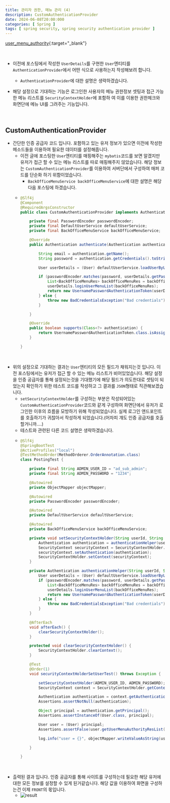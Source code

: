 ```yaml
---
title: 관리자 권한, 메뉴 관리 (4)
description: CustomAuthenticationProvider
date: 2024-06-08T20:00:000
categories: [ Spring ]
tags: [ spring security, spring security authentication provider ]
---
```


[user_menu_authority](https://angrypig123.github.io/posts/user_menu_authority_spring(2)/){:target="\_blank"}

<br>

- 이전에 포스팅에서 작성한 ```UserDetails```를 구현한 ```User```엔티티를 ```AuthenticationProvider```에서 어떤 식으로 사용하는지 작성해보려 합니다.
  - ```AuthenticationProvider```에 대한 설명은 생략하겠습니다.

- 해당 설정으로 기대하는 기능은 로그인한 사용자의 메뉴 권한정보 셋팅과 접근 가능한 메뉴 리스트를 ```SecurityContextHolder```에 포함하
  여 이를 이용한 권한체크와 화면단에 메뉴 UI를 그려주는 기능입니다.

<br>

<h2> CustomAuthenticationProvider </h2>

- 간단한 인증 공급자 코드 입니다. 포함하고 있는 유저 정보가 있으면 이전에 작성한 메소드들을 이용하여 필요한 데이터를 설정해줍니다.
  - 이전 글에 포스팅한 ```User```엔티티를 매핑해주는 ```mybatis```코드를 보면 알겠지만 유저가 접근 할 수 있는 메뉴 리스트를 따로 매핑해주지 않았습니다.
    해당 정보는 ```CustomAuthenticationProvider```를 이용하여 서버단에서 구성하여 매퍼 코드를 단순화 하기 위함이었습니다.
    - ```BackOfficeMenuService backOfficeMenuService```에 대한 설명은 해당 다음 포스팅에 하겠습니다.
  - ```java
    @Slf4j
    @Component
    @RequiredArgsConstructor
    public class CustomAuthenticationProvider implements AuthenticationProvider {

        private final PasswordEncoder passwordEncoder;
        private final DefaultUserService defaultUserService;
        private final BackOfficeMenuService backOfficeMenuService;

        @Override
        public Authentication authenticate(Authentication authentication) throws AuthenticationException {

            String email = authentication.getName();
            String password = authentication.getCredentials().toString();

            User userDetails = (User) defaultUserService.loadUserByUsername(email);

            if (passwordEncoder.matches(password, userDetails.getPassword())) {
                List<BackOfficeMenuRes> backOfficeMenuRes = backOfficeMenuService.backOfficeMenuToBackOfficeMenuRes(userDetails.getUserId());
                userDetails.loginUserMenuList(backOfficeMenuRes);
                return new UsernamePasswordAuthenticationToken(userDetails, password, userDetails.getAuthorities());
            } else {
                throw new BadCredentialsException("Bad credentials");
            }

        }

        @Override
        public boolean supports(Class<?> authentication) {
            return UsernamePasswordAuthenticationToken.class.isAssignableFrom(authentication);
        }

    }
    ```

<br>

- 위의 설정으로 기대하는 결과는 ```User```엔티티의 모든 필드가 채워지는것 입니다. 이전 포스팅에서는 유저가 접근 할 수 있는 메뉴 리스트가 비어있었습니다.
  해당 설정을 인증 공급자를 통해 설정되는것을 기대했기에 해당 필드가 의도한대로 셋팅이 되었는지 확인하기 위한 테스트 코드를 작성하고 그 결과를 ```JSON```형태로 직관해보겠습니다.
  - ```setSecurityContextHolder```를 구성하는 부분은 작성되어있는 ```CustomAuthenticationProvider```코드와 같게 구성하여 화면단에서 유저가 로그인한 이후의
    흐름을 모방하기 위해 작성되었습니다. 실제 로그인 앤드포인트를 호출하기가 귀찮아서 작성하게 되었습니다.(어차피 걔도 인증 공급자를 호출할거니까....)
  - 테스트와 관련된 다른 코드 설명은 생략하겠습니다.
  - ```java
    @Slf4j
    @SpringBootTest
    @ActiveProfiles("local")
    @TestMethodOrder(MethodOrderer.OrderAnnotation.class)
    class PostingTest {

        private final String ADMIN_USER_ID = "ad_sub_admin";
        private final String ADMIN_PASSWORD = "1234";

        @Autowired
        private ObjectMapper objectMapper;

        @Autowired
        private PasswordEncoder passwordEncoder;

        @Autowired
        private DefaultUserService defaultUserService;

        @Autowired
        private BackOfficeMenuService backOfficeMenuService;

        private void setSecurityContextHolder(String userId, String password) {
            Authentication authentication = authenticationHelper(userId, password);
            SecurityContext securityContext = SecurityContextHolder.createEmptyContext();
            securityContext.setAuthentication(authentication);
            SecurityContextHolder.setContext(securityContext);
        }

        private Authentication authenticationHelper(String userId, String password) {
            User userDetails = (User) defaultUserService.loadUserByUsername(userId);
            if (passwordEncoder.matches(password, userDetails.getPassword())) {
                List<BackOfficeMenuRes> backOfficeMenuRes = backOfficeMenuService.backOfficeMenuToBackOfficeMenuRes(userDetails.getUserId());
                userDetails.loginUserMenuList(backOfficeMenuRes);
                return new UsernamePasswordAuthenticationToken(userDetails, password, userDetails.getAuthorities());
            } else {
                throw new BadCredentialsException("Bad credentials");
            }
        }

        @AfterEach
        void afterEach() {
            clearSecurityContextHolder();
        }

        protected void clearSecurityContextHolder() {
            SecurityContextHolder.clearContext();
        }

        @Test
        @Order(1)
        void securityContextHolderSetUserTest() throws Exception {

            setSecurityContextHolder(ADMIN_USER_ID, ADMIN_PASSWORD);
            SecurityContext context = SecurityContextHolder.getContext();

            Authentication authentication = context.getAuthentication();
            Assertions.assertNotNull(authentication);

            Object principal = authentication.getPrincipal();
            Assertions.assertInstanceOf(User.class, principal);

            User user = (User) principal;
            Assertions.assertFalse(user.getUserMenuAuthorityResList().isEmpty());

            log.info("user = {}", objectMapper.writeValueAsString(user));

        }

    }
    ```

<br>

- 츨력된 결과 입니다. 인증 공급자를 통해 사이트를 구성하는데 필요한 해당 유저에 대한 모든 정보를 설정할 수 있게 된거같습니다.
  해당 값을 이용하여 화면을 구성하는건 이제 ```FRONT```의 몫입니다.
  - ![result](https://github.com/AngryPig123/AngryPig123.github.io/assets/86225268/ee9d3cc1-1ddc-40ae-81cf-3dbe56023eee)
